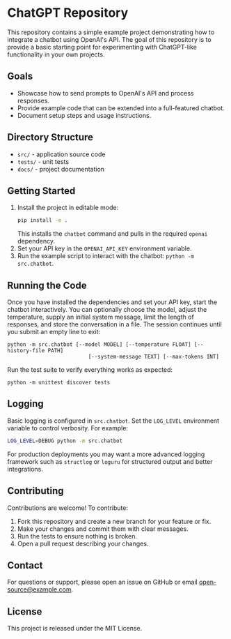 # ChatGPT Repository

This repository contains a simple example project demonstrating how to integrate a chatbot using OpenAI's API. The goal of this repository is to provide a basic starting point for experimenting with ChatGPT-like functionality in your own projects.

## Goals

- Showcase how to send prompts to OpenAI's API and process responses.
- Provide example code that can be extended into a full-featured chatbot.
- Document setup steps and usage instructions.

## Directory Structure

- `src/` - application source code
- `tests/` - unit tests
- `docs/` - project documentation

## Getting Started

1. Install the project in editable mode:
   ```bash
   pip install -e .
   ```
   This installs the `chatbot` command and pulls in the required `openai` dependency.
2. Set your API key in the `OPENAI_API_KEY` environment variable.
3. Run the example script to interact with the chatbot: `python -m src.chatbot`.

## Running the Code

Once you have installed the dependencies and set your API key, start the chatbot interactively. You can optionally choose the model, adjust the temperature, supply an initial system message, limit the length of responses, and store the conversation in a file. The session continues until you submit an empty line to exit:

```
python -m src.chatbot [--model MODEL] [--temperature FLOAT] [--history-file PATH]
                          [--system-message TEXT] [--max-tokens INT]
```

Run the test suite to verify everything works as expected:

```
python -m unittest discover tests
```

## Logging

Basic logging is configured in `src.chatbot`. Set the `LOG_LEVEL` environment
variable to control verbosity. For example:

```bash
LOG_LEVEL=DEBUG python -m src.chatbot
```

For production deployments you may want a more advanced logging framework such
as `structlog` or `loguru` for structured output and better integrations.

## Contributing

Contributions are welcome! To contribute:

1. Fork this repository and create a new branch for your feature or fix.
2. Make your changes and commit them with clear messages.
3. Run the tests to ensure nothing is broken.
4. Open a pull request describing your changes.

## Contact

For questions or support, please open an issue on GitHub or email <open-source@example.com>.

## License

This project is released under the MIT License.
